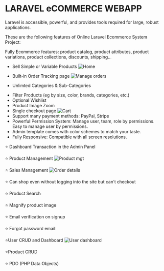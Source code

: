 # LARAVEL eCOMMERCE WEBAPP

Laravel is accessible, powerful, and provides tools required for large, robust applications.

These are the following features of Online Laravel Ecommerce System Project:

Fully Ecommerce features: product catalog, product attributes, product variations, product collections, discounts, shipping…

-   Sell Simple or Variable Products
    ![Home](http://github.com/Temkum/laravel-ecommerce/public/assets/images/screenshots/home.png)

-   Built-in Order Tracking page
    ![Manage orders](http://github.com/Temkum/laravel-ecommerce/public/assets/images/screenshots/adminorders.png)
-   Unlimted Categories & Sub-Categories

*   Filter Products (eg by size, color, brands, categories, etc.)
*   Optional Wishlist
*   Product Image Zoom
*   Single checkout page
    ![Cart](http://github.com/Temkum/laravel-ecommerce/public/assets/images/screenshots/cart.png)
*   Support many payment methods: PayPal, Stripe
*   Powerful Permission System: Manage user, team, role by permissions. Easy to manage user by permissions.
*   Admin template comes with color schemes to match your taste.
*   Fully Responsive: Compatible with all screen resolutions.

⭐️ Dashboard Transaction in the Admin Panel

⭐️ Product Management
![Product mgt](http://github.com/Temkum/laravel-ecommerce/public/assets/images/screenshots/productsadmin.png)

⭐️ Sales Management
![Order details](http://github.com/Temkum/laravel-ecommerce/public/assets/images/screenshots/orderdetails.png)

⭐️ Can shop even without logging into the site but can't checkout

⭐️ Product Search

⭐️ Magnify product image

⭐️ Email verification on signup

⭐️ Forgot password email

⭐️User CRUD and Dashboard
![User dashboard](http://github.com/Temkum/laravel-ecommerce/public/assets/images/screenshots/userdashboard.png)

⭐️Product CRUD

⭐️ PDO (PHP Data Objects)
